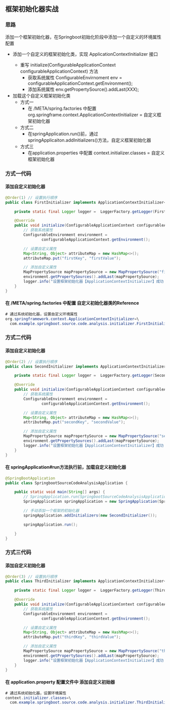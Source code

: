 ## 框架初始化器实战

### 思路

添加一个框架初始化器，在Springboot初始化阶段中添加一个自定义的环境属性配置

- 添加一个自定义的框架初始化类，实现 ApplicationContextInitializer<ConfigurableApplicationContext> 接口
  - 重写 initialize(ConfigurableApplicationContext configurableApplicationContext) 方法
    - 获取系统属性 ConfigurableEnvirnoment  env =  configurableApplicationContext.getEnvironment();
    - 添加系统属性 env.getPropertySource().addLast(XXX);
- 加载这个自定义框架初始化类
  - 方式一
    - 在 /META/spring.factories 中配置 org.springframe.context.ApplicationContextInitializer = 自定义框架初始化器
  - 方式二
    - 在springApplication.run()前，通过springApplicaiton.addInitializers()方法，自定义框架初始化器
  - 方式三
    - 在application.properties 中配置 context.initializer.classes = 自定义框架初始化器



### 方式一代码

#### 添加自定义初始化器

```java
@Order(1) // 设置执行顺序
public class FirstInitializer implements ApplicationContextInitializer<ConfigurableApplicationContext> {

    private static final Logger logger =  LoggerFactory.getLogger(FirstInitializer.class);

    @Override
    public void initialize(ConfigurableApplicationContext configurableApplicationContext) {
        // 获取系统属性
        ConfigurableEnvironment environment =
                configurableApplicationContext.getEnvironment();

        // 设置自定义属性
        Map<String, Object> attributeMap = new HashMap<>();
        attributeMap.put("firstKey", "firstValue");

        // 添加自定义属性
        MapPropertySource mapPropertySource = new MapPropertySource("firstInitializer", attributeMap);
        environment.getPropertySources().addLast(mapPropertySource);
        logger.info("设置框架初始化器【ApplicationContextInitializer】成功 : run firstInitializer");
    }
}
```



#### 在 /META/spring.factories 中配置 自定义初始化器类的Reference

```java
# 通过系统初始化器，设置自定义环境属性
org.springframework.context.ApplicationContextInitializer=\
  com.example.springboot.source.code.analysis.initializer.FirstInitializer
```



### 方式二代码

#### 添加自定义初始化器

```java
@Order(2) // 设置执行顺序
public class SecondInitializer implements ApplicationContextInitializer<ConfigurableApplicationContext> {

    private static final Logger logger =  LoggerFactory.getLogger(SecondInitializer.class);

    @Override
    public void initialize(ConfigurableApplicationContext configurableApplicationContext) {
        // 获取系统属性
        ConfigurableEnvironment environment =
                configurableApplicationContext.getEnvironment();

        // 设置自定义属性
        Map<String, Object> attributeMap = new HashMap<>();
        attributeMap.put("secondKey", "secondValue");

        // 添加自定义属性
        MapPropertySource mapPropertySource = new MapPropertySource("secondInitializer", attributeMap);
        environment.getPropertySources().addLast(mapPropertySource);
        logger.info("设置框架初始化器【ApplicationContextInitializer】成功 : run secondInitializer");
    }
}
```



#### 在 springApplication#run方法执行前，加载自定义初始化器

```java
@SpringBootApplication
public class SpringbootSourceCodeAnalysisApplication {

    public static void main(String[] args) {
        // SpringApplication.run(SpringbootSourceCodeAnalysisApplication.class, args);
        SpringApplication springApplication = new SpringApplication(SpringbootSourceCodeAnalysisApplication.class);

        // 手动添加一个框架的初始化器
        springApplication.addInitializers(new SecondInitializer());

        springApplication.run();

    }
}
```



### 方式三代码

#### 添加自定义初始化器

```java
@Order(3) // 设置执行顺序
public class ThirdInitializer implements ApplicationContextInitializer<ConfigurableApplicationContext> {

    private static final Logger logger =  LoggerFactory.getLogger(ThirdInitializer.class);

    @Override
    public void initialize(ConfigurableApplicationContext configurableApplicationContext) {
        // 获取系统属性
        ConfigurableEnvironment environment =
                configurableApplicationContext.getEnvironment();

        // 设置自定义属性
        Map<String, Object> attributeMap = new HashMap<>();
        attributeMap.put("thirdKey", "thirdValue");

        // 添加自定义属性
        MapPropertySource mapPropertySource = new MapPropertySource("thirdInitializer", attributeMap);
        environment.getPropertySources().addLast(mapPropertySource);
        logger.info("设置框架初始化器【ApplicationContextInitializer】成功 : run thirdInitializer");
    }
}
```



#### 在 application.property 配置文件中 添加自定义初始器

```java
# 通过系统初始化器，设置环境属性
context.initializer.classes=\
  com.example.springboot.source.code.analysis.initializer.ThirdInitializer
```

